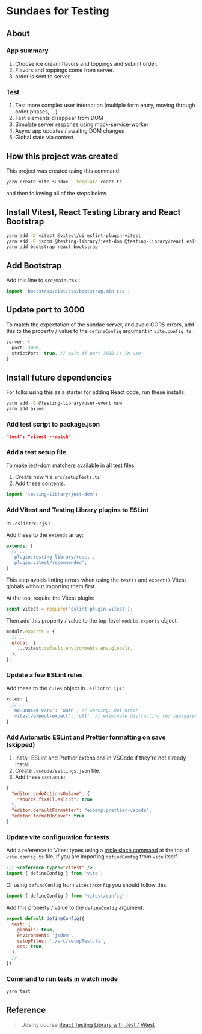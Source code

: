 # Sundaes for Testing

## About

### App summary

1. Choose ice cream flavors and toppings and submit order.
2. Flavors and toppings come from server.
3. order is sent to server.

### Test

1. Test more complex user interaction (multiple form entry, moving through order phases, ...)
2. Test elements disappear from DOM
3. Simulate server response using mock-service-worker
4. Async app updates / awaitng DOM changes
5. Global state via context

## How this project was created

This project was created using this command:

```bash
yarn create vite sundae --template react-ts
```

and then following all of the steps below.

## Install Vitest, React Testing Library and React Bootstrap

```bash
yarn add -D vitest @vitest/ui eslint-plugin-vitest
yarn add -D jsdom @testing-library/jest-dom @testing-library/react eslint-plugin-jest-dom eslint-plugin-testing-library
yarn add bootstrap react-bootstrap
```

## Add Bootstrap

Add this line to `src/main.tsx` :

```ts
import 'bootstrap/dist/css/bootstrap.min.css';
```

## Update port to 3000

To match the expectation of the sundae server, and avoid CORS errors, add this to the property / value to the `defineConfig` argument in `vite.config.ts` :

```ts
server: {
  port: 3000,
  strictPort: true, // exit if port 3000 is in use
}
```

## Install future dependencies

For folks using this as a starter for adding React code, run these installs:

```bash
yarn add -D @testing-library/user-event msw
yarn add axios
```

### Add test script to package.json

```json
"test": "vitest --watch"
```

### Add a test setup file

To make [jest-dom matchers](https://github.com/testing-library/jest-dom#custom-matchers) available in all test files:

1. Create new file `src/setupTests.ts`
2. Add these contents.

```ts
import 'testing-library/jest-dom';
```

### Add Vitest and Testing Library plugins to ESLint

In `.eslintrc.cjs` :

Add these to the `extends` array:

```js
extends: [
  // ...
  'plugin:testing-library/react',
  'plugin:vitest/recommended',
]
```

This step avoids linting errors when using the `test()` and `expect()` Vitest globals without importing them first.

At the top, require the Vitest plugin:

```js
const vitest = require('eslint-plugin-vitest');
```

Then add this property / value to the top-level `module.exports` object:

```js
module.exports = {
  // ...
  global: {
    ...vitest.default.environments.env.globals,
  },
};
```

### Update a few ESLint rules

Add these to the `rules` object in `.eslintrc.cjs` :

```js
rules: {
  // ...
  'no-unused-vars': 'warn', // warning, not error
  'vitest/expect-expect': 'off', // eliminate distracting red squiggles while writing tests
}
```

### Add Automatic ESLint and Prettier formatting on save (skipped)

1. Install ESLint and Prettier extensions in VSCode if they're not already install.
2. Create `.vscode/settings.json` file.
3. Add these contents:

```json
{
  "editor.codeActionsOnSave": {
    "source.fixAll.eslint": true
  },
  "editor.defaultFormatter": "esbenp.prettier-vscode",
  "editor.formatOnSave": true
}
```

### Update vite configuration for tests

Add a reference to Vitest types using a [triple slach command](https://www.typescriptlang.org/docs/handbook/triple-slash-directives.html#-reference-types-) at the top of `vite.config.ts` file, if you are importing `defindConfig` from `vite` itself.

```js
/// <reference types="vitest" />
import { defineConfig } from 'vite';
```

Or using `defindConfig` from `vitest/config` you should follow this:

```js
import { defineConfig } from 'vitest/config';
```

Add this property / value to the `defineConfig` argument:

```js
export default defineConfig({
  test: {
    globals: true,
    environment: 'jsdom',
    setupFiles: './src/setupTest.ts',
    css: true,
  },
  // ...
});
```

### Command to run tests in watch mode

```bash
yarn test
```

## Reference

> Udemy course [React Testing Library with Jest / Vitest](https://www.udemy.com/course/react-testing-library/?couponCode=ST12MT030524)

